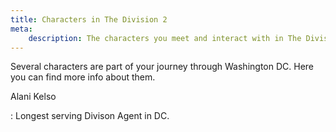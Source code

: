 ```yaml
---
title: Characters in The Division 2
meta:
    description: The characters you meet and interact with in The Division 2.
---
```


Several characters are part of your journey through Washington DC. Here you can find more info about them.

 Alani Kelso
 
 :  Longest serving Divison Agent in DC.